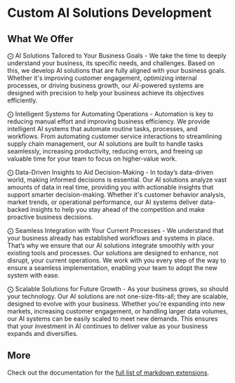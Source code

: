 # Custom AI Solutions Development

## What We Offer

⨀ AI Solutions Tailored to Your Business Goals - 
We take the time to deeply understand your business, its specific needs, and challenges. Based on this, we develop AI solutions that are fully aligned with your business goals. Whether it's improving customer engagement, optimizing internal processes, or driving business growth, our AI-powered systems are designed with precision to help your business achieve its objectives efficiently.

⨀ Intelligent Systems for Automating Operations - 
Automation is key to reducing manual effort and improving business efficiency. We provide intelligent AI systems that automate routine tasks, processes, and workflows. From automating customer service interactions to streamlining supply chain management, our AI solutions are built to handle tasks seamlessly, increasing productivity, reducing errors, and freeing up valuable time for your team to focus on higher-value work.

⨀ Data-Driven Insights to Aid Decision-Making - 
In today’s data-driven world, making informed decisions is essential. Our AI solutions analyze vast amounts of data in real time, providing you with actionable insights that support smarter decision-making. Whether it's customer behavior analysis, market trends, or operational performance, our AI systems deliver data-backed insights to help you stay ahead of the competition and make proactive business decisions.

⨀ Seamless Integration with Your Current Processes - 
We understand that your business already has established workflows and systems in place. That’s why we ensure that our AI solutions integrate smoothly with your existing tools and processes. Our solutions are designed to enhance, not disrupt, your current operations. We work with you every step of the way to ensure a seamless implementation, enabling your team to adopt the new system with ease.

⨀ Scalable Solutions for Future Growth - 
As your business grows, so should your technology. Our AI solutions are not one-size-fits-all; they are scalable, designed to evolve with your business. Whether you're expanding into new markets, increasing customer engagement, or handling larger data volumes, our AI systems can be easily scaled to meet new demands. This ensures that your investment in AI continues to deliver value as your business expands and diversifies.

## More

Check out the documentation for the [full list of markdown extensions](https://vitepress.dev/guide/markdown).

